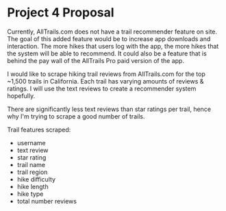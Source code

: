 # Project 4 Proposal

Currently, AllTrails.com does not have a trail recommender feature on site.
The goal of this added feature would be to increase app downloads and interaction. The more hikes that users log with the app, the more hikes that the system will be able to recommend. It could also be a feature that is behind the pay wall of the AllTrails Pro paid version of the app.

I would like to scrape hiking trail reviews from AllTrails.com for the top ~1,500 trails in California.
Each trail has varying amounts of reviews & ratings. I will use the text reviews to create a recommender system hopefully.

There are significantly less text reviews than star ratings per trail, hence why I'm trying to scrape a good number of trails.

Trail features scraped:
* username
* text review
* star rating
* trail name
* trail region
* hike difficulty
* hike length
* hike type
* total number reviews
